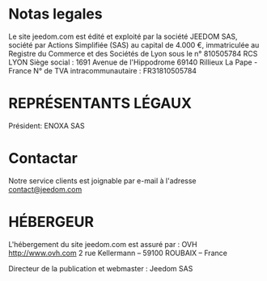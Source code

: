 # Notas legales

Le site jeedom.com est édité et exploité par la société JEEDOM SAS, société par Actions Simplifiée (SAS) au capital de 4.000 €, immatriculée au Registre du Commerce et des Sociétés de Lyon sous le n° 810505784 RCS LYON
Siège social : 1691 Avenue de l'Hippodrome 69140 Rillieux La Pape - France
N° de TVA intracommunautaire : FR31810505784

# REPRÉSENTANTS LÉGAUX

Président: ENOXA SAS

# Contactar

Notre service clients est joignable par e-mail à l'adresse contact@jeedom.com

# HÉBERGEUR

L'hébergement du site jeedom.com est assuré par :
OVH
http://www.ovh.com
2 rue Kellermann – 59100 ROUBAIX – France

Directeur de la publication et webmaster : Jeedom SAS
